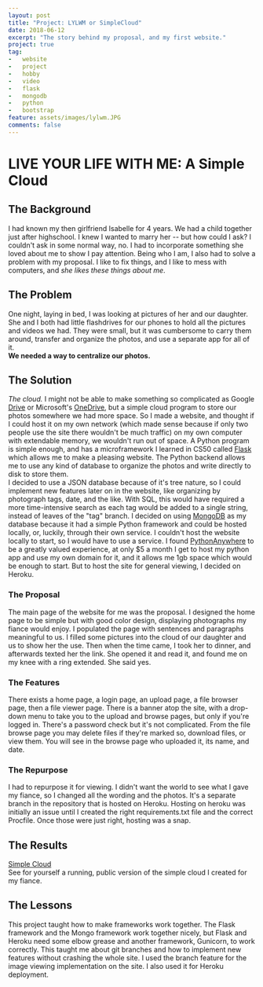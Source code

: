 ```yaml
---
layout: post
title: "Project: LYLWM or SimpleCloud"
date: 2018-06-12
excerpt: "The story behind my proposal, and my first website."
project: true
tag:
-   website
-   project
-   hobby
-   video
-   flask
-   mongodb
-   python
-   bootstrap
feature: assets/images/lylwm.JPG
comments: false
---
```

# LIVE YOUR LIFE WITH ME:  A Simple Cloud  

## The Background
I had known my then girlfriend Isabelle for 4 years. We had a child together just after highschool. I knew I wanted to marry her -- but how could I ask? I couldn't ask in some normal way, no. I had to incorporate something she loved about me to show I pay attention. Being who I am, I also had to solve a problem with my proposal. I like to fix things, and I like to mess with computers, and *she likes these things about me*.  

## The Problem
One night, laying in bed, I was looking at pictures of her and our daughter. She and I both had little flashdrives for our phones to hold all the pictures and videos we had. They were small, but it was cumbersome to carry them around, transfer and organize the photos, and use a separate app for all of it.   
**We needed a way to centralize our photos.**

## The Solution 
*The cloud.* I might not be able to make something so complicated as Google [Drive][Drive] or Microsoft's [OneDrive][OneDrive], but a simple cloud program to store our photos somewhere we had more space. So I made a website, and thought if I could host it on my own network (which made sense because if only two people use the site there wouldn't be much traffic) on my own computer with extendable memory, we wouldn't run out of space. A Python program is simple enough, and has a microframework I learned in CS50 called [Flask][Flask] which allows me to make a pleasing website. The Python backend allows me to use any kind of database to organize the photos and write directly to disk to store them.  
I decided to use a JSON database because of it's tree nature, so I could implement new features later on in the website, like organizing by photograph tags, date, and the like. With SQL, this would have required a more time-intensive search as each tag would be added to a single string, instead of leaves of the "tag" branch. I decided on using [MongoDB][Mongo] as my database because it had a simple Python framework and could be hosted locally, or, luckily, through their own service. I couldn't host the website locally to start, so I would have to use a service. I found [PythonAnywhere][PA] to be a greatly valued experience, at only $5 a month I get to host my python app and use my own domain for it, and it allows me 1gb space which would be enough to start. But to host the site for general viewing, I decided on Heroku.  
  
### The Proposal
The main page of the website for me was the proposal. I designed the home page to be simple but with good color design, displaying photographs my fiance would enjoy. I populated the page with sentences and paragraphs meaningful to us. I filled some pictures into the cloud of our daughter and us to show her the use. Then when the time came, I took her to dinner, and afterwards texted her the link. She opened it and read it, and found me on my knee with a ring extended. She said yes.  

### The Features
There exists a home page, a login page, an upload page, a file browser page, then a file viewer page. There is a banner atop the site, with a drop-down menu to take you to the upload and browse pages, but only if you're logged in. There's a password check but it's not complicated. From the file browse page you may delete files if they're marked so, download files, or view them. You will see in the browse page who uploaded it, its name, and date.

### The Repurpose
I had to repurpose it for viewing. I didn't want the world to see what I gave my fiance, so I changed all the wording and the photos. It's a separate branch in the repository that is hosted on Heroku. Hosting on heroku was initially an issue until I created the right requirements.txt file and the correct Procfile. Once those were just right, hosting was a snap.

## The Results
[Simple Cloud][Simple Cloud]  
See for yourself a running, public version of the simple cloud I created for my fiance. 

## The Lessons
This project taught how to make frameworks work together. The Flask framework and the Mongo framework work together nicely, but Flask and Heroku need some elbow grease and another framework, Gunicorn, to work correctly.  This taught me about git branches and how to implement new features without crashing the whole site. I used the branch feature for the image viewing implementation on the site. I also used it for Heroku deployment. 

[Drive]: https://drive.google.com
[OneDrive]: https://onedrive.live.com/about/en-us/
[Flask]: http://flask.pocoo.org/
[Mongo]: https://www.mongodb.com/
[PA]: https://www.pythonanywhere.com
[Simple Cloud]: https://simplecloud.herokuapp.com